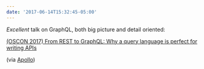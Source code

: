 ```yaml
---
date: '2017-06-14T15:32:45-05:00'
---
```

_Excellent_ talk on GraphQL, both big picture and detail oriented:

[(OSCON 2017) From REST to GraphQL: Why a query language is perfect for writing APIs](https://www.youtube.com/watch?v=pPaJWehOBlQ)

(via [Apollo](https://twitter.com/apollographql/status/875072159126892544))
